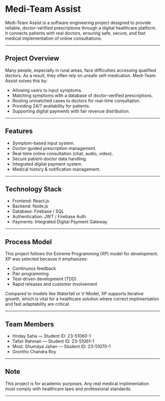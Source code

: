 # Medi-Team Assist

Medi-Team Assist is a software engineering project designed to provide reliable, doctor-verified prescriptions through a digital healthcare platform. It connects patients with real doctors, ensuring safe, secure, and fast medical implementation of online consultations.

---

## Project Overview

Many people, especially in rural areas, face difficulties accessing qualified doctors. As a result, they often rely on unsafe self-medication. Medi-Team Assist solves this by:

* Allowing users to input symptoms.
* Matching symptoms with a database of doctor-verified prescriptions.
* Routing unmatched cases to doctors for real-time consultation.
* Providing 24/7 availability for patients.
* Supporting digital payments with fair revenue distribution.

---

## Features

* Symptom-based input system.
* Doctor-guided prescription management.
* Real-time online consultation (chat, audio, video).
* Secure patient-doctor data handling.
* Integrated digital payment system.
* Medical history & notification management.

---

## Technology Stack

* Frontend: React.js
* Backend: Node.js
* Database: Firebase / SQL
* Authentication: JWT / Firebase Auth
* Payments: Integrated Digital Payment Gateway

---

## Process Model

This project follows the Extreme Programming (XP) model for development.
XP was selected because it emphasizes:

* Continuous feedback
* Pair programming
* Test-driven development (TDD)
* Rapid releases and customer involvement

Compared to models like Waterfall or V-Model, XP supports iterative growth, which is vital for a healthcare solution where correct implimentation and fast adaptability are critical.

---

## Team Members

* Hriday Saha — Student ID: 23-51060-1
* Tafsir Rahman — Student ID: 23-51061-1
* Most. Shumaya Jahan — Student ID: 23-51070-1
* Grontho Chandra Roy

---

## Note

This project is for academic purposes. Any real medical implimentation must comply with healthcare laws and professional standards.

---
